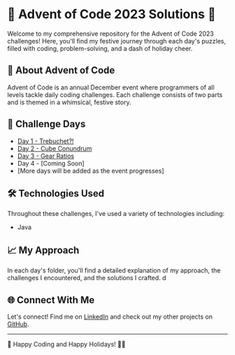 # 🎄 Advent of Code 2023 Solutions 🎄

Welcome to my comprehensive repository for the Advent of Code 2023 challenges! Here, you'll find my festive journey through each day's puzzles, filled with coding, problem-solving, and a dash of holiday cheer.

## 🌟 About Advent of Code

Advent of Code is an annual December event where programmers of all levels tackle daily coding challenges. Each challenge consists of two parts and is themed in a whimsical, festive story.

## 📆 Challenge Days

- [Day 1 - Trebuchet?!](./Day01/README.md)
- [Day 2 - Cube Conundrum](./Day02/README.md)
- [Day 3 - Gear Ratios](./Day03/README.md)
- Day 4 - [Coming Soon]
- [More days will be added as the event progresses]

## 🛠️ Technologies Used

Throughout these challenges, I've used a variety of technologies including:
- Java

## 📈 My Approach

In each day's folder, you'll find a detailed explanation of my approach, the challenges I encountered, and the solutions I crafted. 
d
## 🌐 Connect With Me

Let's connect! Find me on [LinkedIn](https://www.linkedin.com/in/rafa%C5%82-lisak/) and check out my other projects on [GitHub](https://github.com/RafisSomeone).

---

🔔 Happy Coding and Happy Holidays! 🎅🏻

